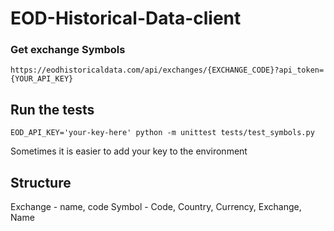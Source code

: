 # EOD-Historical-Data-client

### Get exchange Symbols

`https://eodhistoricaldata.com/api/exchanges/{EXCHANGE_CODE}?api_token={YOUR_API_KEY}`

## Run the tests

    EOD_API_KEY='your-key-here' python -m unittest tests/test_symbols.py

Sometimes it is easier to add your key to the environment

## Structure

Exchange - name, code
Symbol - Code, Country, Currency, Exchange, Name